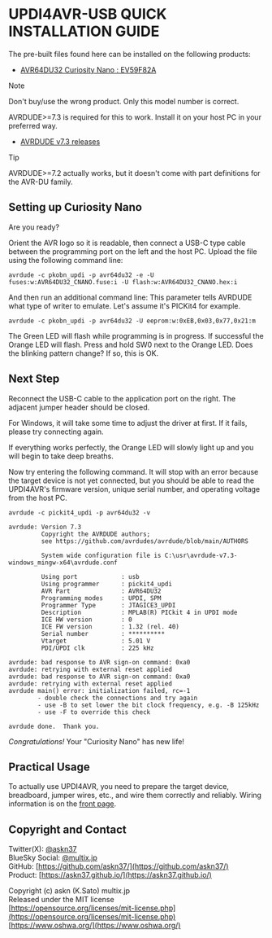 # UPDI4AVR-USB QUICK INSTALLATION GUIDE

The pre-built files found here can be installed on the following products:

- [AVR64DU32 Curiosity Nano : EV59F82A](https://www.microchip.com/en-us/development-tool/ev59f82a)

> [!NOTE]
> Don't buy/use the wrong product. Only this model number is correct.

AVRDUDE>=7.3 is required for this to work. Install it on your host PC in your preferred way.

- [AVRDUDE v7.3 releases](https://github.com/avrdudes/avrdude/releases/tag/v7.3)

> [!TIP]
> AVRDUDE>=7.2 actually works, but it doesn't come with part definitions for the AVR-DU family.

## Setting up Curiosity Nano

Are you ready?

Orient the AVR logo so it is readable, then connect a USB-C type cable between the programming port on the left and the host PC. Upload the file using the following command line:

```
avrdude -c pkobn_updi -p avr64du32 -e -U fuses:w:AVR64DU32_CNANO.fuse:i -U flash:w:AVR64DU32_CNANO.hex:i
```

And then run an additional command line: This parameter tells AVRDUDE what type of writer to emulate. Let's assume it's PICKit4 for example.

```
avrdude -c pkobn_updi -p avr64du32 -U eeprom:w:0xEB,0x03,0x77,0x21:m
```

The Green LED will flash while programming is in progress. If successful the Orange LED will flash. Press and hold SW0 next to the Orange LED. Does the blinking pattern change? If so, this is OK.

## Next Step

Reconnect the USB-C cable to the application port on the right. The adjacent jumper header should be closed.

For Windows, it will take some time to adjust the driver at first. If it fails, please try connecting again.

If everything works perfectly, the Orange LED will slowly light up and you will begin to take deep breaths.

Now try entering the following command. It will stop with an error because the target device is not yet connected, but you should be able to read the UPDI4AVR's firmware version, unique serial number, and operating voltage from the host PC.

```
avrdude -c pickit4_updi -p avr64du32 -v
```

```
avrdude: Version 7.3
         Copyright the AVRDUDE authors;
         see https://github.com/avrdudes/avrdude/blob/main/AUTHORS

         System wide configuration file is C:\usr\avrdude-v7.3-windows_mingw-x64\avrdude.conf

         Using port            : usb
         Using programmer      : pickit4_updi
         AVR Part              : AVR64DU32
         Programming modes     : UPDI, SPM
         Programmer Type       : JTAGICE3_UPDI
         Description           : MPLAB(R) PICkit 4 in UPDI mode
         ICE HW version        : 0
         ICE FW version        : 1.32 (rel. 40)
         Serial number         : **********
         Vtarget               : 5.01 V
         PDI/UPDI clk          : 225 kHz

avrdude: bad response to AVR sign-on command: 0xa0
avrdude: retrying with external reset applied
avrdude: bad response to AVR sign-on command: 0xa0
avrdude: retrying with external reset applied
avrdude main() error: initialization failed, rc=-1
        - double check the connections and try again
        - use -B to set lower the bit clock frequency, e.g. -B 125kHz
        - use -F to override this check

avrdude done.  Thank you.
```

*Congratulations!* Your "Curiosity Nano" has new life!

## Practical Usage

To actually use UPDI4AVR, you need to prepare the target device, breadboard, jumper wires, etc., and wire them correctly and reliably. Wiring information is on the [front page](../../README.md).

## Copyright and Contact

Twitter(X): [@askn37](https://twitter.com/askn37) \
BlueSky Social: [@multix.jp](https://bsky.app/profile/multix.jp) \
GitHub: [https://github.com/askn37/](https://github.com/askn37/) \
Product: [https://askn37.github.io/](https://askn37.github.io/)

Copyright (c) askn (K.Sato) multix.jp \
Released under the MIT license \
[https://opensource.org/licenses/mit-license.php](https://opensource.org/licenses/mit-license.php) \
[https://www.oshwa.org/](https://www.oshwa.org/)
